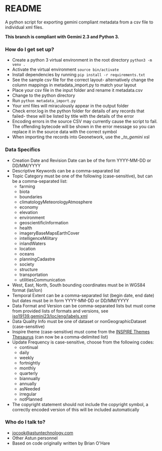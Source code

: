 # README #

A python script for exporting gemini compliant metadata from a csv file to individual xml files.

**This branch is compliant with Gemini 2.3 and Python 3.**

### How do I get set up? ###

* Create a python 3 virtual environment in the root directory `python3 -m venv .`
* Activate the virtual environment `source bin/activate`
* Install dependencies by running `pip install -r requirements.txt`
* See the sample csv file for the correct layout- alternatively change the column mappings in metadata_import.py to match your layout
* Place your csv file in the input folder and rename it metadata.csv
* Change to the python directory
* Run `python metadata_import.py`
* Your xml files will miraculously appear in the output folder
* Check error.log in the python folder for details of any records that failed- these will be listed by title with the details of the error
* Encoding errors in the source CSV may currently cause the script to fail. The offending bytecode will be shown in the error message so you can replace it in the source data with the correct symbol
* When importing the records into Geonetwork, use the *_to_gemini* xsl

### Data Specifics ###

* Creation Date and Revision Date can be of the form YYYY-MM-DD or DD/MM/YYYY
* Descriptive Keywords can be a comma-separated list
* Topic Category must be one of the following (case-sensitive), but can be a comma-separated list:
  * farming
  * biota
  * boundaries
  * climatologyMeteorologyAtmosphere
  * economy
  * elevation
  * environment
  * geoscientificInformation
  * health
  * imageryBaseMapsEarthCover
  * intelligenceMilitary
  * inlandWaters
  * location
  * oceans
  * planningCadastre
  * society
  * structure
  * transportation
  * utilitiesCommunication
* West, East, North, South bounding coordinates must be in WGS84 format (lat/lon)
* Temporal Extent can be a comma-separated list (begin date, end date) but dates must be in form YYYY-MM-DD or DD/MM/YYYY
* Data Format and Version can be comma-separated lists but must come from provided lists of formats and versions, see [iso19139.gemini23/loc/eng/labels.xml](https://github.com/AstunTechnology/iso19139.gemini23/blob/3.12.x/src/main/plugin/iso19139.gemini23/loc/eng/labels.xml#L1612)
* Data Quality Info must be one of dataset or nonGeographicDataset (case-sensitive)
* Inspire theme (case-sensitive) must come from the [INSPIRE Themes Thesaurus](https://www.eionet.europa.eu/gemet/en/inspire-themes/) (can now be a comma-delimited list)
* Update Frequency is case-sensitive, choose from the following codes:
  * continual
  * daily
  * weekly
  * fortnightly
  * monthly
  * quarterly
  * biannually
  * annually
  * asNeeded
  * irregular
  * notPlanned
* The copyright statement should not include the copyright symbol, a correctly encoded version of this will be included automatically

### Who do I talk to? ###

* jocook@astuntechnology.com
* Other Astun personnel
* Based on code originally written by Brian O'Hare